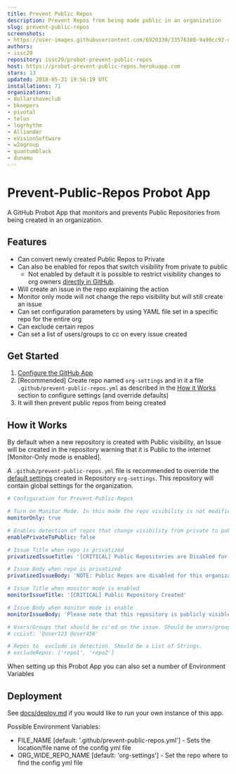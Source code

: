 ```yaml
---
title: Prevent Public Repos
description: Prevent Repos from being made public in an organization
slug: prevent-public-repos
screenshots:
- https://user-images.githubusercontent.com/6920330/33576380-9a90cc92-d90d-11e7-9e61-6512240cdbf6.png
authors:
- issc29
repository: issc29/probot-prevent-public-repos
host: https://probot-prevent-public-repos.herokuapp.com
stars: 13
updated: 2018-05-31 19:56:19 UTC
installations: 71
organizations:
- dollarshaveclub
- bkeepers
- pivotal
- telus
- logrhythm
- Alliander
- eVisionSoftware
- w2ogroup
- quantumblack
- dunamu
---
```


# Prevent-Public-Repos Probot App

A GitHub Probot App that monitors and prevents Public Repositories from being created in an organization.


## Features
- Can convert newly created Public Repos to Private
- Can also be enabled for repos that switch visibility from private to public
  - Not enabled by default it is possible to restrict visibility changes to org owners [directly in GitHub](https://help.github.com/articles/repository-permission-levels-for-an-organization/#changing-the-visibility-of-repositories).
- Will create an issue in the repo explaining the action
- Monitor only mode will not change the repo visibility but will still create an issue
- Can set configuration parameters by using YAML file set in a specific repo for the entire org
- Can exclude certain repos
- Can set a list of users/groups to cc on every issue created

## Get Started

1. [Configure the GitHub App](https://github.com/apps/prevent-public-repos)
2. [Recommended] Create repo named `org-settings` and in it a file `.github/prevent-public-repos.yml` as described in the [How it Works](#How-it-Works) section to configure settings (and override defaults)
3. It will then prevent public repos from being created

## How it Works

By default when a new repository is created with Public visibility, an Issue will be created in the repository warning that it is Public to the internet [Monitor-Only mode is enabled].

A `.github/prevent-public-repos.yml` file is recommended to override the [default settings](https://github.com/issc29/probot-prevent-public-repos/blob/master/lib/defaults.js) created in Repository `org-settings`. This repository will contain global settings for the organization.

```yml
# Configuration for Prevent-Public-Repos

# Turn on Monitor Mode. In this mode the repo visibility is not modified and only an Issue is created
monitorOnly: true

# Enables detection of repos that change visibility from private to public (not just newly created ones)
enablePrivateToPublic: false

# Issue Title when repo is privatized
privatizedIssueTitle: '[CRITICAL] Public Repositories are Disabled for this Org'

# Issue Body when repo is privatized
privatizedIssueBody: 'NOTE: Public Repos are disabled for this organization! Repository was automatically converted to a Private Repo. Please contact an admin to override.'

# Issue Title when monitor mode is enabled
monitorIssueTitle: '[CRITICAL] Public Repository Created'

# Issue Body when monitor mode is enable
monitorIssueBody: 'Please note that this repository is publicly visible to the internet!'

# Users/Groups that should be cc'ed on the issue. Should be users/groups separated by a space.
# ccList: '@user123 @user456'

# Repos to  exclude in detection. Should be a List of Strings.
# excludeRepos: ['repo1', 'repo2']
```

When setting up this Probot App you can also set a number of Environment Variables

## Deployment

See [docs/deploy.md](https://github.com/issc29/probot-prevent-public-repos/blob/master/docs/deploy.md) if you would like to run your own instance of this app.

Possible Environment Variables:
- FILE_NAME [default: '.github/prevent-public-repos.yml'] - Sets the location/file name of the config yml file
- ORG_WIDE_REPO_NAME [default: 'org-settings'] - Set the repo where to find the config yml file
